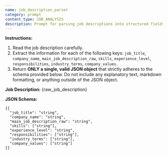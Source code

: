 ```yaml
---
name: job_description_parser
category: prompt
content_type: JOB_ANALYSIS
description: Prompt for parsing job descriptions into structured fields.
---
```

**Instructions:**

1. Read the job description carefully.
2. Extract the information for each of the following keys: `job_title`, `company_name`, `main_job_description_raw`, `skills`, `experience_level`, `responsibilities`, `industry_terms`, `company_values`.
3. Return **ONLY a single, valid JSON object** that strictly adheres to the schema provided below. Do not include any explanatory text, markdown formatting, or anything outside of the JSON object.

**Job Description:**
{raw_job_description}

**JSON Schema:**

```
{{
  "job_title": "string",
  "company_name": "string", 
  "main_job_description_raw": "string",
  "skills": ["string"],
  "experience_level": "string",
  "responsibilities": ["string"],
  "industry_terms": ["string"],
  "company_values": ["string"]
}}
```